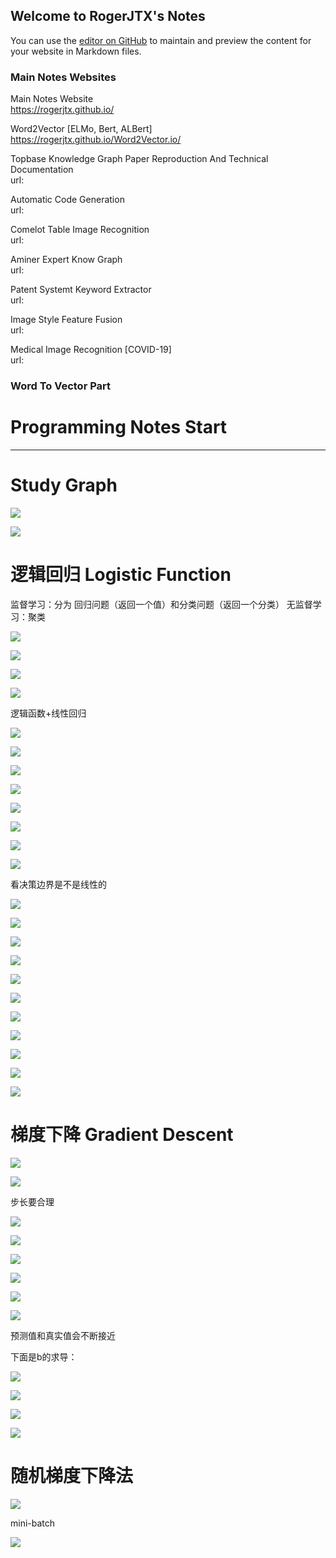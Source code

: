 ## Welcome to RogerJTX's Notes

You can use the [editor on GitHub](https://github.com/RogerJTX/word2vector/edit/gh-pages/index.md) to maintain and preview the content for your website in Markdown files.

### Main Notes Websites


Main Notes Website  
https://rogerjtx.github.io/

Word2Vector [ELMo, Bert, ALBert]    
https://rogerjtx.github.io/Word2Vector.io/

Topbase Knowledge Graph Paper Reproduction And Technical Documentation  
url:

Automatic Code Generation  
url:

Comelot Table Image Recognition   
url:

Aminer Expert Know Graph  
url:

Patent Systemt Keyword Extractor    
url:


Image Style Feature Fusion  
url:

Medical Image Recognition [COVID-19]    
url:





### Word To Vector Part

# Programming Notes Start

----------------------------------------------





# Study Graph

![](Word2Vector/index_images/43f3fcf9.png)

![](index_images/71964738.png)

# 逻辑回归 Logistic Function




监督学习：分为  回归问题（返回一个值）和分类问题（返回一个分类）
无监督学习：聚类

![](index_images/837f9f4a.png)
           
![](index_images/dc41cd8e.png)

![](index_images/e2d3d31e.png)

![](index_images/5d859643.png)

逻辑函数+线性回归

![](index_images/9eede0fc.png)

![](index_images/040330f2.png)

![](index_images/2c548ff3.png)

![](index_images/5c57ef3c.png)

![](index_images/3edf11b5.png)

![](index_images/635d778c.png)

![](index_images/7cb06c3d.png)

![](index_images/d946816c.png)

看决策边界是不是线性的

![](index_images/efbcdc8b.png)

![](index_images/72e244e2.png)

![](index_images/0825b126.png)

![](index_images/fe2d27cb.png)

![](index_images/1eea123f.png)

![](index_images/a89bef18.png)

![](index_images/b0737275.png)

![](index_images/683fd4a9.png)

![](index_images/1a49b563.png)

![](index_images/17e8bb65.png)

![](index_images/178f481b.png)


# 梯度下降 Gradient Descent

![](index_images/8fa5accd.png)

![](index_images/d19c154e.png)

步长要合理

![](index_images/92c6acfa.png)

![](index_images/f5d545b1.png)

![](index_images/af31419c.png)

![](index_images/1523a705.png)

![](index_images/38e6c105.png)

![](index_images/34318c27.png)

预测值和真实值会不断接近

下面是b的求导：

![](index_images/74e7f03a.png)

![](index_images/d209245e.png)

![](index_images/d4c2c577.png)

![](index_images/37fce88e.png)

# 随机梯度下降法

![](index_images/f86c23d2.png)

mini-batch

![](index_images/a0df9643.png)


